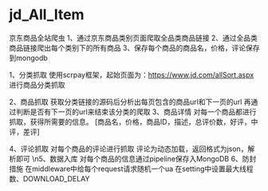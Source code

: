 # jd_All_Item
京东商品全站爬虫
1、通过京东商品类别页面爬取全品类商品链接
2、通过全品类商品链接爬出每个类别下的所有商品
3、保存每个商品的商品名，价格，评论保存到mongodb

1、分类抓取
使用scrpay框架，起始页面为：https://www.jd.com/allSort.aspx
进行商品分类抓取

2、商品抓取
	获取分类链接的源码后分析出每页包含的商品url和下一页的url
	再通过判断是否有下一页的url来结束该分类的爬取
3、商品详情
	对每一个商品都进行抓取，获得所需要的信息。
	[商品名，价格，商品ID，描述，总评价数，好评，中评，差评]

4、评论抓取
	对每个商品的评论进行抓取
	评论为动态加载，返回格式为json，解析即可
\n5、数据入库
对每个商品的信息通过pipeline保存入MongoDB
6、防封措施
	在middleware中给每个request请求随机一个ua
	在setting中设置最大线程数、DOWNLOAD_DELAY

